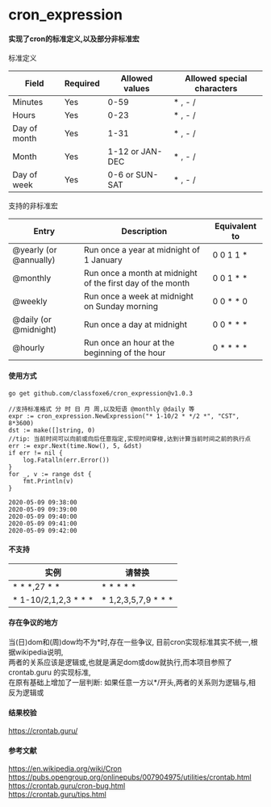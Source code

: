 # cron_expression

#### 实现了cron的标准定义,以及部分非标准宏

标准定义

| Field  |  Required |  Allowed values | Allowed special characters   |
| ------------ | ------------ | ------------ | ------------ |
|  Minutes |  Yes | 0-59  |  \* , - / |
|  Hours |  Yes |   0-23 |  \* , - / |
| Day of month  | Yes  |  1-31 |  \* , - /  |
|  Month | Yes  |  1-12 or JAN-DEC |  \* , - /  |
| Day of week  |  Yes |  0-6 or SUN-SAT |  \* , - / |

支持的非标准宏

| Entry | Description | Equivalent to |
| ------ | ------ | ------ |
| @yearly (or @annually) | Run once a year at midnight of 1 January | 0 0 1 1 \* |
| @monthly | Run once a month at midnight of the first day of the month	 | 0 0 1 \* \* |
| @weekly | Run once a week at midnight on Sunday morning | 0 0 \* \* 0 |
| @daily (or @midnight) | Run once a day at midnight | 0 0 \* \* \* |
| @hourly | Run once an hour at the beginning of the hour | 0 \* \* \* \* |

#### 使用方式

```
go get github.com/classfoxe6/cron_expression@v1.0.3
```

```
//支持标准格式 分 时 日 月 周,以及短语 @monthly @daily 等
expr := cron_expression.NewExpression("* 1-10/2 * */2 *", "CST", 8*3600)
dst := make([]string, 0)
//tip: 当前时间可以向前或向后任意指定,实现时间穿梭,达到计算当前时间之前的执行点
err := expr.Next(time.Now(), 5, &dst)
if err != nil {
    log.Fatalln(err.Error())
}
for _, v := range dst {
    fmt.Println(v)
}
```
```
2020-05-09 09:38:00
2020-05-09 09:39:00
2020-05-09 09:40:00
2020-05-09 09:41:00
2020-05-09 09:42:00
```

#### 不支持

|  实例 | 请替换  |
| ------------ | ------------ |
| \* \* \*,27 \* \*   | \* \* \* \* \*  |
| \* 1-10/2,1,2,3 \* \* \*  | \* 1,2,3,5,7,9 \* \* \*  |

#### 存在争议的地方

当(日)dom和(周)dow均不为*时,存在一些争议, 目前cron实现标准其实不统一,根据wikipedia说明, <br/>
两者的关系应该是逻辑或,也就是满足dom或dow就执行,而本项目参照了 crontab.guru 的实现标准, <br/>
在原有基础上增加了一层判断: 如果任意一方以\*/开头,两者的关系则为逻辑与,相反为逻辑或 <br/>

#### 结果校验
https://crontab.guru/

#### 参考文献
https://en.wikipedia.org/wiki/Cron <br/>
https://pubs.opengroup.org/onlinepubs/007904975/utilities/crontab.html <br/>
https://crontab.guru/cron-bug.html <br/>
https://crontab.guru/tips.html <br/>

